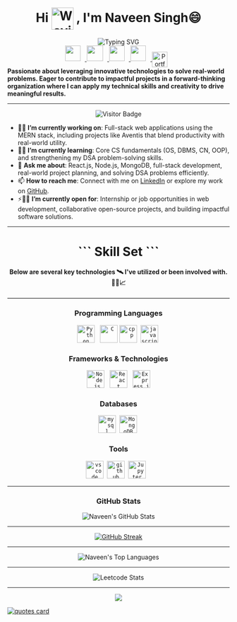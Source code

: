 <h1 align="center">
  Hi 
  <img src="https://media.giphy.com/media/v1.Y2lkPTc5MGI3NjExajhqNXQ2djM1cHFjaWR4M2ZuZHU1anI4amFuaGFobnN4ZGVnN3VyYSZlcD12MV9zdGlja2Vyc19zZWFyY2gmY3Q9cw/w1OBpBd7kJqHrJnJ13/giphy.gif" 
       alt="Waving hand animated gif" 
       width="50" 
       style="vertical-align: middle;" /> 
  , I'm <b>Naveen Singh😄</b>
</h1>

<div align="center">
  <img src="https://readme-typing-svg.demolab.com?font=Fira+Code&letterSpacing=3&duration=3500&pause=701&color=82E8F7&background=3CABFF00&center=true&vCenter=true&width=435&lines=Software+Developer;Fullstack+Developer;Learning+Enthusiast%F0%9F%A7%90" alt="Typing SVG" />
  
 <div align="center">
    <a href="mailto:singhnaveen0402@gmail.com">
      <img src="https://www.logo.wine/a/logo/Gmail/Gmail-Logo.wine.svg" width="35" height="35" style="margin-right: 10px;" />
    </a>
    <a href="https://www.linkedin.com/in/naveen-singh12/">
      <img src="https://upload.wikimedia.org/wikipedia/commons/thumb/f/f8/LinkedIn_icon_circle.svg/1200px-LinkedIn_icon_circle.svg.png" width="37" height="35" style="margin-right: 10px;" />
    </a>
    <a href="https://x.com/nvn1212_">
      <img src="https://toppng.com/public/uploads/preview/twitter-x-icon-logo-116902890413xbfexhf8l.webp" width="35" height="35" style="margin-right: 10px;" />
    </a>
    <a href="https://leetcode.com/u/naveensingh12/">
      <img src="https://cdn.iconscout.com/icon/free/png-512/leetcode-3628885-3030025.png" width="35" height="35" style="margin-right: 10px;" />
    </a>
<a href="https://naveensingh.vercel.app" target="_blank" rel="noopener noreferrer" title="Visit My Portfolio">
  <img 
    src="https://img.icons8.com/ios-filled/50/ffffff/internet.png" 
    width="35" 
    height="35" 
    alt="Portfolio Website" 
    style="margin-right: 10px; vertical-align: middle; transition: transform 0.2s;" 
    onmouseover="this.style.transform='scale(1.1)'" 
    onmouseout="this.style.transform='scale(1)'"
  />
</a>

</div>
  </div>
  <strong>
    Passionate about leveraging innovative technologies to solve real-world problems. Eager to contribute to impactful projects in a forward-thinking organization where I can apply my technical skills and creativity to drive meaningful results.
  </strong>
  <hr>

<p align="center">
  <img src="https://komarev.com/ghpvc/?username=naveensingh1212&label=VISITORS&color=brightgreen&style=for-the-badge" alt="Visitor Badge" />
</p>







<ul>
  <li>🔭🚀 <b>I’m currently working on</b>: Full-stack web applications using the MERN stack, including projects like Aventis  that blend productivity with real-world utility.</li>
  <li>🌱🧠 <b>I’m currently learning</b>: Core CS fundamentals (OS, DBMS, CN, OOP), and strengthening my DSA problem-solving skills.</li>
  <li>💬 <b>Ask me about</b>: React.js, Node.js, MongoDB, full-stack development, real-world project planning, and solving DSA problems efficiently.</li>
  <li>📫 <b>How to reach me</b>: Connect with me on <a href="https://www.linkedin.com/in/naveen-singh12/" target="_blank">LinkedIn</a> or explore my work on <a href="https://github.com/naveensingh1212" target="_blank">GitHub</a>.</li>
  <li>⚡🐱‍🏍 <b>I’m currently open for</b>: Internship or job opportunities in web development, collaborative open-source projects, and building impactful software solutions.</li>
</ul>


<hr>

<div align="center">
    <h1>``` Skill Set ```</h1>
    <h4>Below are several key technologies 🛰 I've utilized or been involved with.👨‍💻📈</h4>
</div>
<hr style="border: 0; border-top: 1px solid #ccc; margin: 20px 0;">
<div align="center">
    <h3><b>Programming Languages</b></h3>
    <code><a href="#" target="_blank"><img src="https://upload.wikimedia.org/wikipedia/commons/thumb/c/c3/Python-logo-notext.svg/1869px-Python-logo-notext.svg.png" title="Python" alt="Python" height="40"/></a></code>&nbsp;&nbsp;
    <code><a href="#" target="_blank"><img src="https://upload.wikimedia.org/wikipedia/commons/1/19/C_Logo.png" title="C" alt="C" height="40"/></a></code>
    <code><a href="#" target="_blank"><img src="https://upload.wikimedia.org/wikipedia/commons/thumb/1/18/ISO_C%2B%2B_Logo.svg/1822px-ISO_C%2B%2B_Logo.svg.png" title="Cpp" alt="cpp" height="40"/></a></code>&nbsp;
       <code><a href="#" target="_blank"><img src="https://upload.wikimedia.org/wikipedia/commons/thumb/6/6a/JavaScript-logo.png/800px-JavaScript-logo.png" title="JavaScript" alt="javascript" width="40" height="40"/></a></code>&nbsp;

</div>


<div align="center">
    <h3><b>Frameworks & Technologies</b></h3>
    <code><a href="#" target="_blank"><img src="https://cdn.freebiesupply.com/logos/large/2x/nodejs-icon-logo-png-transparent.png" title="Node.js" alt="Node.js" height="40"/></a></code>&nbsp;&nbsp;
    <code><a href="#" target="_blank"><img src="https://cdn.freebiesupply.com/logos/large/2x/react-1-logo-png-transparent.png" title="React" alt="React" height="40"/></a></code>&nbsp;&nbsp;
    <code><a href="#" target="_blank"><img src="https://ajeetchaulagain.com/static/7cb4af597964b0911fe71cb2f8148d64/87351/express-js.png" title="Express.js" alt="Express.js" height="40"/></a></code>
</div>





<div align="center">
    <h3><b>Databases</b></h3>
    <code><a href="#" target="_blank"><img src="https://pngimg.com/uploads/mysql/mysql_PNG11.png" title="MySql" alt="mysql" height="40"/></a></code>&nbsp;
    <code><a href="#" target="_blank"><img src="https://github.com/ArkS0001/ArkS0001/assets/113760964/4b917130-00f5-4f0b-842c-634a29600699" title="MongoDB" alt="MongoDB" height="40"/></a></code>&nbsp;
</div>


<div align="center">
    <h3><b>Tools</b></h3>
    <code><a href="#" target="_blank"><img src="https://upload.wikimedia.org/wikipedia/commons/thumb/9/9a/Visual_Studio_Code_1.35_icon.svg/2048px-Visual_Studio_Code_1.35_icon.svg.png" title="VSCode" alt="vscode" width="40" height="40"/></a></code>&nbsp;
    <code><a href="#" target="_blank"><img src="https://cdn-icons-png.flaticon.com/512/25/25231.png" title="GitHub" alt="github" width="40" height="40"/></a></code>&nbsp;
    <code><a href="#" target="_blank"><img src="https://github.com/ArkS0001/ArkS0001/assets/113760964/c19d8e21-c373-47c7-926a-29a4bbe9898c" title="Git" alt="Jupyter" width="40" height="40"/></a></code>&nbsp;
   </code>&nbsp;
</div>

<hr>
<div align="center">
    <h3><b>GitHub Stats</b></h3>
    <img src="https://github-readme-stats.vercel.app/api?username=naveensingh1212&theme=transparent&show_icons=true&hide_border=false&count_private=true" alt="Naveen's GitHub Stats" />

<hr>



  [![GitHub Streak](http://github-readme-streak-stats.herokuapp.com?user=naveensingh1212&theme=transparent&count_private=true)](https://git.io/streak-stats)

  <hr>




  ![Naveen's Top Languages](https://github-readme-stats.vercel.app/api/top-langs/?username=naveensingh1212&theme=transparent&show_icons=true&hide_border=false&layout=compact&count_private=true)

  <hr>

  ![Leetcode Stats](https://leetcard.jacoblin.cool/naveensingh12?ext=activity)

  <hr>

  [![](https://visitcount.itsvg.in/api?id=naveensingh1212&label=Visitors&icon=0&pretty=true)]()
</div>
<!-- Inspired by github-readme-quotes -->
<a href="https://github.com/piyushsuthar/github-readme-quotes">
    <img src="https://quotes-github-readme.vercel.app/api?type=horizontal&theme=tokyonight" alt="quotes card">
</a>














